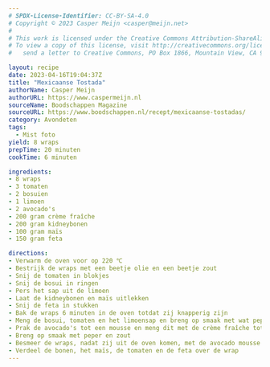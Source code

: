 ```yaml
---
# SPDX-License-Identifier: CC-BY-SA-4.0
# Copyright © 2023 Casper Meijn <casper@meijn.net>
# 
# This work is licensed under the Creative Commons Attribution-ShareAlike 4.0 International License. 
# To view a copy of this license, visit http://creativecommons.org/licenses/by-sa/4.0/ or 
#   send a letter to Creative Commons, PO Box 1866, Mountain View, CA 94042, USA.

layout: recipe
date: 2023-04-16T19:04:37Z
title: "Mexicaanse Tostada"
authorName: Casper Meijn
authorURL: https://www.caspermeijn.nl
sourceName: Boodschappen Magazine
sourceURL: https://www.boodschappen.nl/recept/mexicaanse-tostadas/
category: Avondeten
tags:
  - Mist foto
yield: 8 wraps
prepTime: 20 minuten
cookTime: 6 minuten

ingredients:
- 8 wraps
- 3 tomaten
- 2 bosuien
- 1 limoen
- 2 avocado's
- 200 gram crème fraîche
- 200 gram kidneybonen
- 100 gram maïs
- 150 gram feta

directions:
- Verwarm de oven voor op 220 ℃
- Bestrijk de wraps met een beetje olie en een beetje zout
- Snij de tomaten in blokjes
- Snij de bosui in ringen
- Pers het sap uit de limoen
- Laat de kidneybonen en maïs uitlekken
- Snij de feta in stukken
- Bak de wraps 6 minuten in de oven totdat zij knapperig zijn
- Meng de bosui, tomaten en het limoensap en breng op smaak met wat peper
- Prak de avocado's tot een mousse en meng dit met de crème fraîche tot een gladde massa
- Breng op smaak met peper en zout
- Besmeer de wraps, nadat zij uit de oven komen, met de avocado mousse
- Verdeel de bonen, het maïs, de tomaten en de feta over de wrap
---
```

